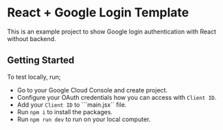 # React + Google Login Template

This is an example project to show Google login authentication with React without backend. 

## Getting Started

To test locally, run;

- Go to your Google Cloud Console and create project. 
- Configure your OAuth credentials how you can access with ``Client ID``. 
- Add your ``Client ID`` to ```main.jsx`` file. 
- Run ``npm i`` to install the packages.
- Run ``npm run dev`` to run on your local computer.
